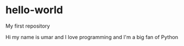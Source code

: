 # hello-world
My first repository

Hi my name is umar and I love programming
and I'm a big fan of Python 

